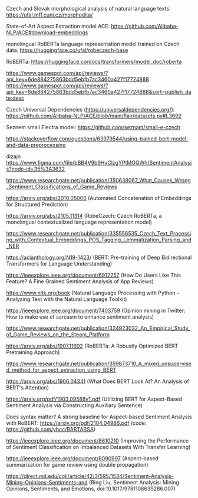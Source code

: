 Czech and Slovak morphological analysis of natural language texts: https://ufal.mff.cuni.cz/morphodita/

State-of-Art Aspect Extraction model ACE:  https://github.com/Alibaba-NLP/ACE#download-embeddings

monolingual RoBERTa language representation model trained on Czech data: https://huggingface.co/ufal/robeczech-base

RoBERTa: https://huggingface.co/docs/transformers/model_doc/roberta

https://www.gamespot.com/api/reviews/?api_key=6de884275863bdd5ebfb7ac3460a427f17724888
https://www.gamespot.com/api/reviews/?api_key=6de884275863bdd5ebfb7ac3460a427f17724888&sort=publish_date:desc

Czech Universal Dependencies (https://universaldependencies.org/): 
https://github.com/Alibaba-NLP/ACE/blob/main/flair/datasets.py#L3692

Seznem small Electra model: https://github.com/seznam/small-e-czech

https://stackoverflow.com/questions/63979544/using-trained-bert-model-and-data-preprocessing



dizajn
https://www.figma.com/file/bBB4V9b9HvClzgYPtMOQWh/SentimentAnalysis?node-id=35%3A3632


https://www.researchgate.net/publication/350638067_What_Causes_Wrong_Sentiment_Classifications_of_Game_Reviews

https://arxiv.org/abs/2010.05006 (Automated Concatenation of Embeddings for Structured Prediction)

https://arxiv.org/abs/2105.11314 (RobeCzech: Czech RoBERTa, a monolingual contextualized language representation model)

https://www.researchgate.net/publication/335556535_Czech_Text_Processing_with_Contextual_Embeddings_POS_Tagging_Lemmatization_Parsing_and_NER

https://aclanthology.org/N19-1423/ (BERT: Pre-training of Deep Bidirectional Transformers for Language Understanding)

https://ieeexplore.ieee.org/document/6912257 (How Do Users Like This Feature? A Fine Grained Sentiment Analysis of App Reviews)

https://www.nltk.org/book (Natural Language Processing with Python – Analyzing Text with the Natural Language Toolkit)

https://ieeexplore.ieee.org/document/7403759 (Opinion mining in Twitter: How to make use of sarcasm to enhance sentiment analysis)

https://www.researchgate.net/publication/324923032_An_Empirical_Study_of_Game_Reviews_on_the_Steam_Platform

https://arxiv.org/abs/1907.11692 (RoBERTa: A Robustly Optimized BERT Pretraining Approach)

https://www.researchgate.net/publication/359873710_A_mixed_unsupervised_method_for_aspect_extraction_using_BERT

https://arxiv.org/abs/1906.04341 (What Does BERT Look At? An Analysis of BERT's Attention)

https://arxiv.org/pdf/1903.09588v1.pdf (Utilizing BERT for Aspect-Based Sentiment Analysis via Constructing Auxiliary Sentence)

Does syntax matter? A strong baseline for 
Aspect-based Sentiment Analysis with RoBERT: https://arxiv.org/pdf/2104.04986.pdf 
(code: https://github.com/yhcc/BARTABSA)

https://ieeexplore.ieee.org/document/8610210 (Improving the Performance of Sentiment Classification on Imbalanced Datasets With Transfer Learning)

https://ieeexplore.ieee.org/document/8090997 (Aspect-based summarization for game review using double propagation)

https://direct.mit.edu/coli/article/42/3/595/1534/Sentiment-Analysis-Mining-Opinions-Sentiments-and (Bing Liu, Sentiment Analysis: Mining Opinions, Sentiments, and Emotions,  doi:10.1017/9781108639286.007) 